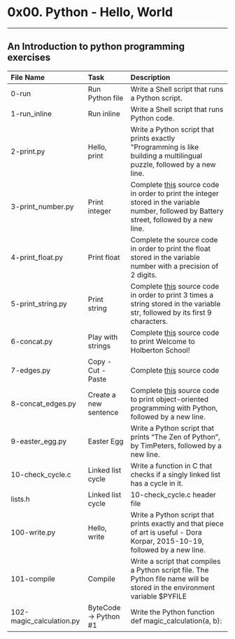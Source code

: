 # 0x00. Python - Hello, World
--------------------------------------------------
An Introduction to python programming exercises
-------------------------------------------------------------------------------------------------------------------------------------------------------------------------
File Name                          | Task                                          | Description                                                                                                      |
|:---------------------------------|:----------------------------------------------|:-----------------------------------------------------------------------------------------------------------------|
| 0-run                            | Run Python file                               | Write a Shell script that runs a Python script.                                                                  |
| 1-run_inline                     | Run inline                                    | Write a Shell script that runs Python code.                                                                      |
| 2-print.py                       | Hello, print                                  | Write a Python script that prints exactly "Programming is like building a multilingual puzzle, followed by a new line.|
| 3-print_number.py                | Print integer                                 | Complete <a href="https://github.com/holbertonschool/0x00.py/blob/master/3-print_number.py">this</a> source code in order to print the integer stored in the variable number, followed by Battery street, followed by a new line. |
| 4-print_float.py                 | Print float                                   | Complete the source code in order to print the float stored in the variable number with a precision of 2 digits.|
| 5-print_string.py                | Print string                                  | Complete <a href="https://github.com/holbertonschool/0x00.py/blob/master/5-print_string.py">this</a> source code in order to print 3 times a string stored in the variable str, followed by its first 9 characters.|
| 6-concat.py                      | Play with strings                             | Complete <a href="https://github.com/holbertonschool/0x00.py/blob/master/6-concat.py">this</a> source code to print Welcome to Holberton School!|
| 7-edges.py                       | Copy - Cut - Paste                            | Complete <a href="https://github.com/holbertonschool/0x00.py/blob/master/7-edges.py">this</a> source code|
| 8-concat_edges.py                | Create a new sentence                         | Complete <a href="https://github.com/holbertonschool/0x00.py/blob/master/8-concat_edges.py">this</a> source code to print object-oriented programming with Python, followed by a new line.|
| 9-easter_egg.py| Easter Egg | Write a Python script that prints “The Zen of Python”, by TimPeters, followed by a new line.|
| 10-check_cycle.c | Linked list cycle | Write a function in C that checks if a singly linked list has a cycle in it. |
| lists.h | Linked list cycle | 10-check_cycle.c header file|
| 100-write.py| Hello, write | Write a Python script that prints exactly and that piece of art is useful - Dora Korpar, 2015-10-19, followed by a new line.|
| 101-compile | Compile | Write a script that compiles a Python script file. The Python file name will be stored in the environment variable $PYFILE |
| 102-magic_calculation.py | ByteCode -> Python #1 | Write the Python function def magic_calculation(a, b): |
